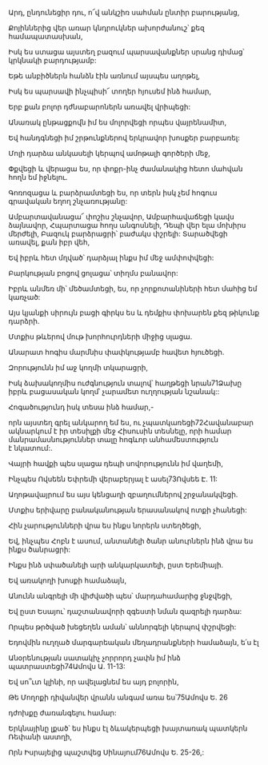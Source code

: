 Արդ, ընդունեցիր դու, ո՜վ անկշիռ սահման ընտիր բարությանց,

Քոյիններից վեր առար կնդրուկներ ախորժանուշ՝ քեզ համապատասխան,

Իսկ ես ստացա այստեղ բազում պարսավանքներ սրանց դիմաց՝ կրկնակի բարդությամբ:

Եթե անբիծներն հանձն էին առնում այսպես աղոթել,

Իսկ ես պարսավի ինչպիսի՜ տողեր հյուսեմ ինձ համար,

Երբ քան բոլոր դժնաբարոներն առավել վրիպեցի:

Անառակ ընթացքովն իմ ես մոլորվեցի որպես վայրենամիտ,

Եվ հանդգնեցի իմ շրթունքներով երկրավոր խոսքեր բարբառել:

Մոլի դարձա անկասելի կերպով ամոթալի գործերի մեջ,

Փքվեցի և վերացա ես, որ փոքր-ինչ ժամանակից հետո մահվան հողն եմ իջնելու.

Գոռոզացա և բարձրամտեցի ես, որ տերն իսկ չեմ հոգուս գրավական եղող շնչառությանը:

Ամբարտավանացա՜ փոշիս շնչավոր, Ամբարհավաճեցի կավս ձայնավոր, Հպարտացա հողս անգոսնելի, Դեպի վեր ելա մոխիրս մերժելի, Բազուկ բարձրացրի՝ բաժակս փշրելի: Տարածվեցի առավել, քան իբր վեհ,

Եվ իբրև հետ մղված՝ դարձյալ ինքս իմ մեջ ամփոփվեցի:

Բարկության բոցով ցոլացա՝ տիղմս բանավոր:

Իբրև անմեռ մի՝ մեծամտեցի, ես, որ չորքոտանիների հետ մահից եմ կառչած:

Այս կյանքի սիրույն բացի գիրկս ես և դեմքիս փոխարեն քեզ թիկունք դարձրի.

Մտքիս թևերով մութ խորհուրդների միջից սլացա.

Անարատ հոգիս մարմնիս փափկությամբ հավետ հյուծեցի.

Զորությունն իմ աջ կողմի տկարացրի,

Իսկ ձախակողմիս ուժգնություն տալով՝ հաղթեցի նրան71Ձախը իբրև բացասական կողմ՝ չարամետ ուղղության նշանակ::

Հոգածությունդ իսկ տեսա ինձ համար,-

որն այստեղ գրել անկարող եմ ես, ու չպատկառեցի72Հավանաբար ակնարկում է իր տեսիլքի մեջ Հիսուսին տեսնելը, որի համար մանրամասնություններ տալը հոգևոր անհամեստություն է նկատում:.

Վայրի հավքի պես սլացա դեպի սովորությունն իմ վաղեմի,

Ինչպես Ովսեեն Եփրեմի վերաբերյալ է ասել73Ովսեե Է. 11:

Աղոթավայրում ես այս կենցաղի զբաղումներով շրջանակվեցի.

Մտքիս երիվարը բանականության երասանակով ոտքի չհանեցի:

Հին չարությունների վրա ես ինքս նորերն ստեղծեցի,

Եվ, ինչպես Հոբն է ասում, անտանելի ծանր անուրներն ինձ վրա ես ինքս ծանրացրի:

Ինքս ինձ սփածանելի արի անկարկատելի, ըստ Երեմիայի.

Եվ առակողի խոսքի համաձայն,

Անունն անգրելի մի վիժվածի պես՝ մարդահամարից ջնջվեցի,

Եվ ըստ Եսայու՝ դաշտանավորի զգեստի նման զազրելի դարձա:

Որպես թրծված խեցեղեն աման՝ աննորգելի կերպով փշրվեցի:

Եդովմին ուղղած մարգարեական մեղադրանքների համաձայն, ե՛ս էլ

Անօրենության սատակիչ չորրորդ չափն իմ ինձ պատրաստեցի74Ամովս Ա. 11-13:

Եվ սո՞ւտ կլինի, որ ավելացնեմ ես այդ բոլորին,

Թե Մողոքի դիվանվեր վրանն անգամ առա ես՝75Ամովս Ե. 26

դժոխքը ժառանգելու համար:

Երկնայինը լքած՝ ես ինքս էլ ձևակերպեցի խայտառակ պատկերն Ռեփանի աստղի,

Որն Իսրայելից պաշտվեց Սինայում76Ամովս Ե. 25-26,: